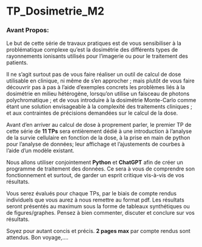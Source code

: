 # TP_Dosimetrie_M2

### Avant Propos: 

Le  but  de  cette  série  de  travaux  pratiques  est  de  vous  sensibiliser  à  la  problématique  complexe qu’est la dosimétrie des différents types de rayonnements ionisants utilisés pour l’imagerie ou pour le traitement  des  patients.

Il  ne  s’agit  surtout  pas  de  vous  faire  réaliser  un  outil  de  calcul  de  dose utilisable  en  clinique,  ni  même  de  s’en  approcher  ;  mais  plutôt  de vous  faire  découvrir  pas  à  pas  à l’aide d’exemples concrets les problèmes liés à la dosimétrie en milieu hétérogène, lorsqu’on utilise un faisceau de photons polychromatique ; et de vous introduire à la dosimétrie Monte-Carlo comme étant une solution envisageable à la complexité des traitements cliniques ; et aux contraintes de précisions demandées sur le calcul de la dose.

Avant d’en arriver  au calcul de dose à proprement parler, le premier TP de cette série de **11 TPs** sera entièrement dédié à une introduction à l’analyse de la survie cellulaire en fonction de la dose, à la  prise  en  main  de  python  pour  l’analyse  de  données;  leur  affichage  et  l’ajustements  de  courbes  à  
l’aide d’un modèle existant.

Nous  allons  utiliser  conjointement  **Python**  et  **ChatGPT**  afin  de  créer un  programme  de  traitement des  données. Ce  sera  à  vous  de  comprendre  son fonctionnement  et  surtout,  de  garder  un  esprit critique vis-à-vis de vos résultats.

Vous serez évalués pour chaque TPs, par le biais de compte rendus individuels que vous aurez à nous  remettre  au  format  pdf.  Les  résultats  seront  présentés  au  maximum  sous  la  forme  de  tableaux  synthétiques ou de figures/graphes. Pensez à bien commenter, discuter et conclure sur vos résultats. 


Soyez pour autant concis et précis. **2 pages max** par compte rendus sont attendus.  Bon voyage,.... 
